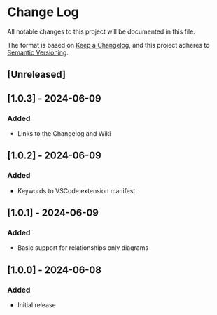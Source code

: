 # Change Log

All notable changes to this project will be documented in this file.

The format is based on [Keep a Changelog](https://keepachangelog.com/en/1.1.0/),
and this project adheres to [Semantic Versioning](https://semver.org/spec/v2.0.0.html).

## [Unreleased]

## [1.0.3] - 2024-06-09

### Added

- Links to the Changelog and Wiki

## [1.0.2] - 2024-06-09

### Added

- Keywords to VSCode extension manifest

## [1.0.1] - 2024-06-09

### Added

- Basic support for relationships only diagrams

## [1.0.0] - 2024-06-08

### Added

- Initial release